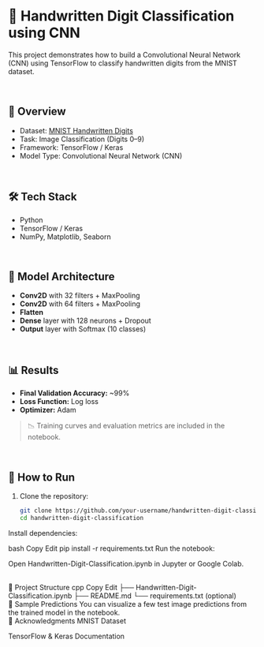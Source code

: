 # 🧠 Handwritten Digit Classification using CNN

This project demonstrates how to build a Convolutional Neural Network (CNN) using TensorFlow to classify handwritten digits from the MNIST dataset.

<br>

## 📌 Overview

- Dataset: [MNIST Handwritten Digits](http://yann.lecun.com/exdb/mnist/)
- Task: Image Classification (Digits 0–9)
- Framework: TensorFlow / Keras
- Model Type: Convolutional Neural Network (CNN)

<br>

## 🛠️ Tech Stack

- Python
- TensorFlow / Keras
- NumPy, Matplotlib, Seaborn

<br>

## 🧪 Model Architecture

- **Conv2D** with 32 filters + MaxPooling
- **Conv2D** with 64 filters + MaxPooling
- **Flatten**
- **Dense** layer with 128 neurons + Dropout
- **Output** layer with Softmax (10 classes)

<br>

## 📊 Results

- **Final Validation Accuracy:** ~99%
- **Loss Function:** Log loss
- **Optimizer:** Adam

> 📉 Training curves and evaluation metrics are included in the notebook.

<br>

## 🚀 How to Run

1. Clone the repository:
   ```bash
   git clone https://github.com/your-username/handwritten-digit-classification.git
   cd handwritten-digit-classification
Install dependencies:

bash
Copy
Edit
pip install -r requirements.txt
Run the notebook:

Open Handwritten-Digit-Classification.ipynb in Jupyter or Google Colab.

<br>
📁 Project Structure
cpp
Copy
Edit
├── Handwritten-Digit-Classification.ipynb
├── README.md
└── requirements.txt (optional)
<br>
📸 Sample Predictions
You can visualize a few test image predictions from the trained model in the notebook.

<br>
🙌 Acknowledgments
MNIST Dataset

TensorFlow & Keras Documentation
